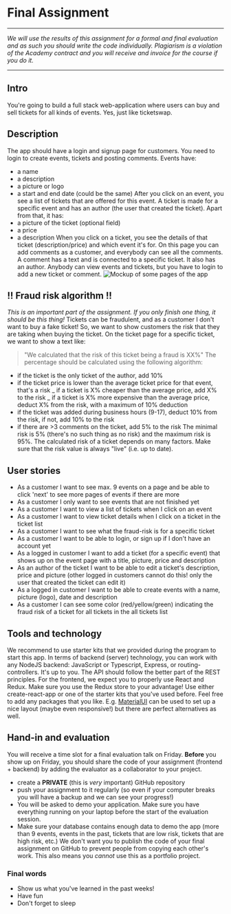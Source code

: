 # Final Assignment

---

_We will use the results of this assignment for a formal and final evaluation and as such you should write the code individually. Plagiarism is a violation of the Academy contract and you will receive and invoice for the course if you do it._

---

## Intro

You're going to build a full stack web-application where users can buy and sell tickets for all kinds of events. Yes, just like ticketswap.

## Description

The app should have a login and signup page for customers. You need to login to create events, tickets and posting comments.
Events have:

- a name
- a description
- a picture or logo
- a start and end date (could be the same)
  After you click on an event, you see a list of tickets that are offered for this event.
  A ticket is made for a specific event and has an author (the user that created the ticket). Apart from that, it has:
- a picture of the ticket (optional field)
- a price
- a description
  When you click on a ticket, you see the details of that ticket (description/price) and which event it's for. On this page you can add comments as a customer, and everybody can see all the comments.
  A comment has a text and is connected to a specific ticket. It also has an author.
  Anybody can view events and tickets, but you have to login to add a new ticket or comment.
  ![Mockup of some pages of the app](https://cd.sseu.re/final-assignment-mockup.png)

## !! Fraud risk algorithm !!

_This is an important part of the assignment. If you only finish one thing, it should be this thing!_
Tickets can be fraudulent, and as a customer I don't want to buy a fake ticket! So, we want to show customers the risk that they are taking when buying the ticket.
On the ticket page for a specific ticket, we want to show a text like:

> "We calculated that the risk of this ticket being a fraud is XX%"
> The percentage should be calculated using the following algorithm:

- if the ticket is the only ticket of the author, add 10%
- if the ticket price is lower than the average ticket price for that event, that's a risk
  _ if a ticket is X% cheaper than the average price, add X% to the risk
  _ if a ticket is X% more expensive than the average price, deduct X% from the risk, with a maximum of 10% deduction
- if the ticket was added during business hours (9-17), deduct 10% from the risk, if not, add 10% to the risk
- if there are >3 comments on the ticket, add 5% to the risk
  The minimal risk is 5% (there's no such thing as no risk) and the maximum risk is 95%.
  The calculated risk of a ticket depends on many factors. Make sure that the risk value is always "live" (i.e. up to date).

## User stories

- As a customer I want to see max. 9 events on a page and be able to click 'next' to see more pages of events if there are more
- As a customer I only want to see events that are not finished yet
- As a customer I want to view a list of tickets when I click on an event
- As a customer I want to view ticket details when I click on a ticket in the ticket list
- As a customer I want to see what the fraud-risk is for a specific ticket
- As a customer I want to be able to login, or sign up if I don't have an account yet
- As a logged in customer I want to add a ticket (for a specific event) that shows up on the event page with a title, picture, price and description
- As an author of the ticket I want to be able to edit a ticket's description, price and picture (other logged in customers cannot do this! only the user that created the ticket can edit it)
- As a logged in customer I want to be able to create events with a name, picture (logo), date and description
- As a customer I can see some color (red/yellow/green) indicating the fraud risk of a ticket for all tickets in the all tickets list

## Tools and technology

We recommend to use starter kits that we provided during the program to start this app.
In terms of backend (server) technology, you can work with any NodeJS backend: JavaScript or Typescript, Express, or routing-controllers. It's up to you. The API should follow the better part of the REST principles.
For the frontend, we expect you to properly use React and Redux. Make sure you use the Redux store to your advantage! Use either create-react-app or one of the starter kits that you've used before.
Feel free to add any packages that you like. E.g. [MaterialUI](https://material-ui.com) can be used to set up a nice layout (maybe even responsive!) but there are perfect alternatives as well.

## Hand-in and evaluation

You will receive a time slot for a final evaluation talk on Friday. **Before** you show up on Friday, you should share the code of your assignment (frontend + backend) by adding the evaluator as a collaborator to your project.

- create a **PRIVATE** (this is _very_ important) GitHub repository
- push your assignment to it regularly (so even if your computer breaks you will have a backup and we can see your progress!)
- You will be asked to demo your application. Make sure you have everything running on your laptop before the start of the evaluation session.
- Make sure your database contains enough data to demo the app (more than 9 events, events in the past, tickets that are low risk, tickets that are high risk, etc.)
  We don't want you to publish the code of your final assignment on GitHub to prevent people from copying each other's work. This also means you _cannot_ use this as a portfolio project.

### Final words

- Show us what you've learned in the past weeks!
- Have fun
- Don't forget to sleep

